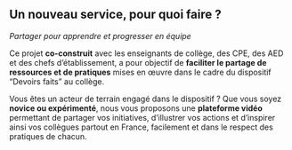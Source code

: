 ## Un nouveau service, pour quoi faire ?

_Partager pour apprendre et progresser en équipe_

Ce projet __co-construit__ avec les enseignants de collège, des CPE, des AED et des chefs d’établissement, a pour objectif de __faciliter le partage de ressources et de pratiques__ mises en œuvre dans le cadre du dispositif “Devoirs faits” au collège.

Vous êtes un acteur de terrain engagé dans le dispositif ? Que vous soyez __novice ou expérimenté__, nous vous proposons une __plateforme vidéo__ permettant de partager vos initiatives, d’illustrer vos actions et d’inspirer ainsi vos collègues partout en France, facilement et dans le respect des pratiques de chacun.